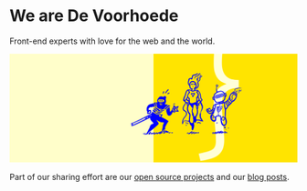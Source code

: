 # We are De Voorhoede
Front-end experts with love for the web and the world.

![](profile/gh-profile-banner.png)

Part of our sharing effort are our [open source projects](https://github.com/orgs/voorhoede/repositories?q=open-source) and our [blog posts](https://www.voorhoede.nl/en/blog/). 
